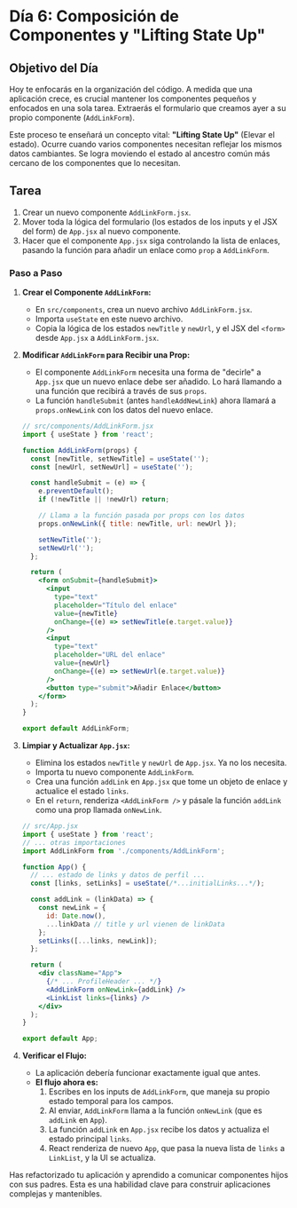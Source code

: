 # Día 6: Composición de Componentes y "Lifting State Up"

## Objetivo del Día

Hoy te enfocarás en la organización del código. A medida que una aplicación crece, es crucial mantener los componentes pequeños y enfocados en una sola tarea. Extraerás el formulario que creamos ayer a su propio componente (`AddLinkForm`).

Este proceso te enseñará un concepto vital: **"Lifting State Up"** (Elevar el estado). Ocurre cuando varios componentes necesitan reflejar los mismos datos cambiantes. Se logra moviendo el estado al ancestro común más cercano de los componentes que lo necesitan.

## Tarea

1.  Crear un nuevo componente `AddLinkForm.jsx`.
2.  Mover toda la lógica del formulario (los estados de los inputs y el JSX del form) de `App.jsx` al nuevo componente.
3.  Hacer que el componente `App.jsx` siga controlando la lista de enlaces, pasando la función para añadir un enlace como `prop` a `AddLinkForm`.

### Paso a Paso

1.  **Crear el Componente `AddLinkForm`:**
    *   En `src/components`, crea un nuevo archivo `AddLinkForm.jsx`.
    *   Importa `useState` en este nuevo archivo.
    *   Copia la lógica de los estados `newTitle` y `newUrl`, y el JSX del `<form>` desde `App.jsx` a `AddLinkForm.jsx`.

2.  **Modificar `AddLinkForm` para Recibir una Prop:**
    *   El componente `AddLinkForm` necesita una forma de "decirle" a `App.jsx` que un nuevo enlace debe ser añadido. Lo hará llamando a una función que recibirá a través de sus `props`.
    *   La función `handleSubmit` (antes `handleAddNewLink`) ahora llamará a `props.onNewLink` con los datos del nuevo enlace.

    ```jsx
    // src/components/AddLinkForm.jsx
    import { useState } from 'react';

    function AddLinkForm(props) {
      const [newTitle, setNewTitle] = useState('');
      const [newUrl, setNewUrl] = useState('');

      const handleSubmit = (e) => {
        e.preventDefault();
        if (!newTitle || !newUrl) return;

        // Llama a la función pasada por props con los datos
        props.onNewLink({ title: newTitle, url: newUrl });

        setNewTitle('');
        setNewUrl('');
      };

      return (
        <form onSubmit={handleSubmit}>
          <input
            type="text"
            placeholder="Título del enlace"
            value={newTitle}
            onChange={(e) => setNewTitle(e.target.value)}
          />
          <input
            type="text"
            placeholder="URL del enlace"
            value={newUrl}
            onChange={(e) => setNewUrl(e.target.value)}
          />
          <button type="submit">Añadir Enlace</button>
        </form>
      );
    }

    export default AddLinkForm;
    ```

3.  **Limpiar y Actualizar `App.jsx`:**
    *   Elimina los estados `newTitle` y `newUrl` de `App.jsx`. Ya no los necesita.
    *   Importa tu nuevo componente `AddLinkForm`.
    *   Crea una función `addLink` en `App.jsx` que tome un objeto de enlace y actualice el estado `links`.
    *   En el `return`, renderiza `<AddLinkForm />` y pásale la función `addLink` como una prop llamada `onNewLink`.

    ```jsx
    // src/App.jsx
    import { useState } from 'react';
    // ... otras importaciones
    import AddLinkForm from './components/AddLinkForm';

    function App() {
      // ... estado de links y datos de perfil ...
      const [links, setLinks] = useState(/*...initialLinks...*/);

      const addLink = (linkData) => {
        const newLink = {
          id: Date.now(),
          ...linkData // title y url vienen de linkData
        };
        setLinks([...links, newLink]);
      };

      return (
        <div className="App">
          {/* ... ProfileHeader ... */}
          <AddLinkForm onNewLink={addLink} />
          <LinkList links={links} />
        </div>
      );
    }

    export default App;
    ```

4.  **Verificar el Flujo:**
    *   La aplicación debería funcionar exactamente igual que antes.
    *   **El flujo ahora es:**
        1.  Escribes en los inputs de `AddLinkForm`, que maneja su propio estado temporal para los campos.
        2.  Al enviar, `AddLinkForm` llama a la función `onNewLink` (que es `addLink` en `App`).
        3.  La función `addLink` en `App.jsx` recibe los datos y actualiza el estado principal `links`.
        4.  React renderiza de nuevo `App`, que pasa la nueva lista de `links` a `LinkList`, y la UI se actualiza.

Has refactorizado tu aplicación y aprendido a comunicar componentes hijos con sus padres. Esta es una habilidad clave para construir aplicaciones complejas y mantenibles.